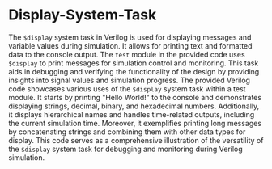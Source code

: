 # Display-System-Task
The `$display` system task in Verilog is used for displaying messages and variable values during simulation. It allows for printing text and formatted data to the console output. The `test` module in the provided code uses `$display` to print messages for simulation control and monitoring. This task aids in debugging and verifying the functionality of the design by providing insights into signal values and simulation progress. The provided Verilog code showcases various uses of the `$display` system task within a test module. It starts by printing "Hello World!" to the console and demonstrates displaying strings, decimal, binary, and hexadecimal numbers. Additionally, it displays hierarchical names and handles time-related outputs, including the current simulation time. Moreover, it exemplifies printing long messages by concatenating strings and combining them with other data types for display. This code serves as a comprehensive illustration of the versatility of the `$display` system task for debugging and monitoring during Verilog simulation.
